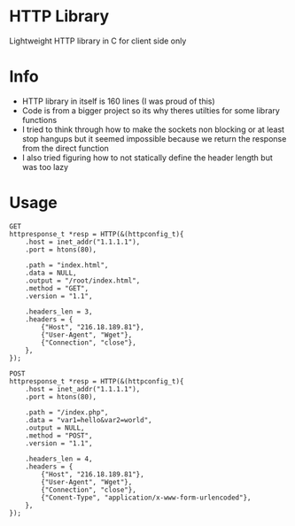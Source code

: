 # HTTP Library
Lightweight HTTP library in C for client side only

# Info

* HTTP library in itself is 160 lines (I was proud of this) 
* Code is from a bigger project so its why theres utilties for some library functions 
* I tried to think through how to make the sockets non blocking or at least stop hangups but it seemed impossible because we return the response from the direct function 
* I also tried figuring how to not statically define the header length but was too lazy 

# Usage

    GET
    httpresponse_t *resp = HTTP(&(httpconfig_t){
        .host = inet_addr("1.1.1.1"),
        .port = htons(80),
        
        .path = "index.html",
        .data = NULL,
        .output = "/root/index.html",
        .method = "GET",
        .version = "1.1",
    
        .headers_len = 3,
        .headers = {
            {"Host", "216.18.189.81"},
            {"User-Agent", "Wget"},
            {"Connection", "close"},
        },
    });

    POST
    httpresponse_t *resp = HTTP(&(httpconfig_t){
        .host = inet_addr("1.1.1.1"),
        .port = htons(80),
        
        .path = "/index.php",
        .data = "var1=hello&var2=world",
        .output = NULL,
        .method = "POST",
        .version = "1.1",
    
        .headers_len = 4,
        .headers = {
            {"Host", "216.18.189.81"},
            {"User-Agent", "Wget"},
            {"Connection", "close"},
            {"Conent-Type", "application/x-www-form-urlencoded"},
        },
    });
